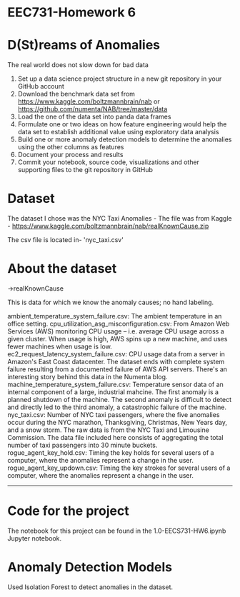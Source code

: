 # EEC731-Homework 6

D(St)reams of Anomalies
==================

The real world does not slow down for bad data
1. Set up a data science project structure in a new git repository in your GitHub account
2. Download the benchmark data set from
https://www.kaggle.com/boltzmannbrain/nab or
https://github.com/numenta/NAB/tree/master/data 
3. Load the one of the data set into panda data frames
4. Formulate one or two ideas on how feature engineering would help the data set to establish additional value using exploratory data analysis
5. Build one or more anomaly detection models to determine the anomalies using the other columns as features
6. Document your process and results
7. Commit your notebook, source code, visualizations and other supporting files to the git repository in GitHub


Dataset
=============
The dataset I chose was the NYC Taxi Anomalies - The file was from Kaggle - https://www.kaggle.com/boltzmannbrain/nab/realKnownCause.zip

The csv file is located in- 'nyc_taxi.csv'


About the dataset
==================

->realKnownCause

This is data for which we know the anomaly causes; no hand labeling.

ambient_temperature_system_failure.csv: The ambient temperature in an office setting.
cpu_utilization_asg_misconfiguration.csv: From Amazon Web Services (AWS) monitoring CPU usage – i.e. average CPU usage across a given cluster. When usage is high, AWS spins up a new machine, and uses fewer machines when usage is low.
ec2_request_latency_system_failure.csv: CPU usage data from a server in Amazon's East Coast datacenter. The dataset ends with complete system failure resulting from a documented failure of AWS API servers. There's an interesting story behind this data in the Numenta blog.
machine_temperature_system_failure.csv: Temperature sensor data of an internal component of a large, industrial mahcine. The first anomaly is a planned shutdown of the machine. The second anomaly is difficult to detect and directly led to the third anomaly, a catastrophic failure of the machine.
nyc_taxi.csv: Number of NYC taxi passengers, where the five anomalies occur during the NYC marathon, Thanksgiving, Christmas, New Years day, and a snow storm. The raw data is from the NYC Taxi and Limousine Commission. The data file included here consists of aggregating the total number of taxi passengers into 30 minute buckets.
rogue_agent_key_hold.csv: Timing the key holds for several users of a computer, where the anomalies represent a change in the user.
rogue_agent_key_updown.csv: Timing the key strokes for several users of a computer, where the anomalies represent a change in the user.


--------------------------------------------------------------------------------------------------------------------------

Code for the project
====================
The notebook for this project can be found in the 1.0-EECS731-HW6.ipynb Jupyter notebook. 


Anomaly Detection Models
===================
Used Isolation Forest to detect anomalies in the dataset.
